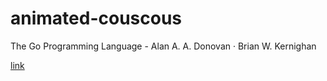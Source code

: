 # animated-couscous

The Go Programming Language - Alan A. A. Donovan · Brian W. Kernighan

[link](https://www.gopl.io/)
